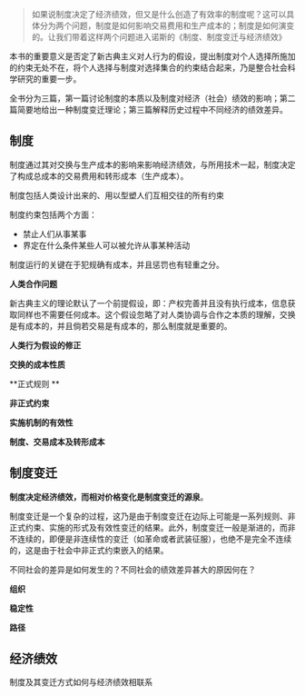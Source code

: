 > 如果说制度决定了经济绩效，但又是什么创造了有效率的制度呢？这可以具体分为两个问题，制度是如何影响交易费用和生产成本的；制度是如何演变的。让我们带着这样两个问题进入诺斯的《制度、制度变迁与经济绩效》

本书的重要意义是否定了新古典主义对人行为的假设，提出制度对个人选择所施加的约束无处不在，将个人选择与制度对选择集合的约束结合起来，乃是整合社会科学研究的重要一步。

全书分为三篇，第一篇讨论制度的本质以及制度对经济（社会）绩效的影响；第二篇简要地给出一种制度变迁理论；第三篇解释历史过程中不同经济的绩效差异。



## 制度

制度通过其对交换与生产成本的影响来影响经济绩效，与所用技术一起，制度决定了构成总成本的交易费用和转形成本（生产成本）。

制度包括人类设计出来的、用以型塑人们互相交往的所有约束

制度约束包括两个方面：

- 禁止人们从事某事
- 界定在什么条件某些人可以被允许从事某种活动

制度运行的关键在于犯规确有成本，并且惩罚也有轻重之分。

**人类合作问题** 

新古典主义的理论默认了一个前提假设，即：产权完善并且没有执行成本，信息获取同样也不需要任何成本。这个假设忽略了对人类协调与合作之本质的理解，交换是有成本的，并且倘若交易是有成本的，那么制度就是重要的。

**人类行为假设的修正** 

**交换的成本性质** 

**正式规则 ** 

**非正式约束** 

**实施机制的有效性** 

**制度、交易成本及转形成本** 



## 制度变迁

**制度决定经济绩效，而相对价格变化是制度变迁的源泉**。

制度变迁是一个复杂的过程，这乃是由于制度变迁在边际上可能是一系列规则、非正式约束、实施的形式及有效性变迁的结果。此外，制度变迁一般是渐进的，而非不连续的，即便是非连续性的变迁（如革命或者武装征服），也绝不是完全不连续的，这是由于社会中非正式约束嵌入的结果。



不同社会的差异是如何发生的？不同社会的绩效差异甚大的原因何在？

**组织** 



**稳定性**  



**路径** 



## 经济绩效

制度及其变迁方式如何与经济绩效相联系




